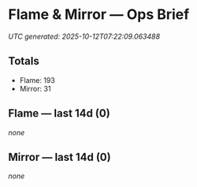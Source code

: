 # Flame & Mirror — Ops Brief
_UTC generated: 2025-10-12T07:22:09.063488_

## Totals
- Flame:  193
- Mirror: 31

## Flame — last 14d (0)
_none_

## Mirror — last 14d (0)
_none_